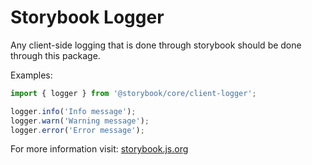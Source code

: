 # Storybook Logger

Any client-side logging that is done through storybook should be done through this package.

Examples:

```js
import { logger } from '@storybook/core/client-logger';

logger.info('Info message');
logger.warn('Warning message');
logger.error('Error message');
```

For more information visit: [storybook.js.org](https://storybook.js.org)
